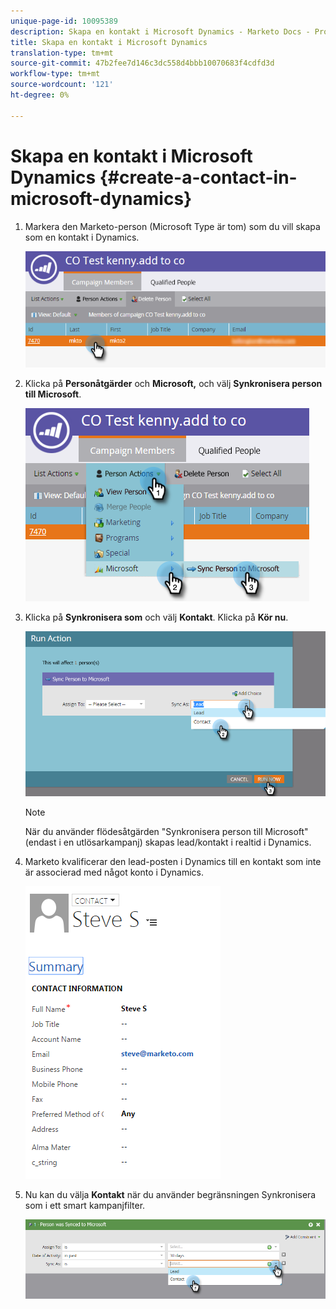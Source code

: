 ```yaml
---
unique-page-id: 10095389
description: Skapa en kontakt i Microsoft Dynamics - Marketo Docs - Produktdokumentation
title: Skapa en kontakt i Microsoft Dynamics
translation-type: tm+mt
source-git-commit: 47b2fee7d146c3dc558d4bbb10070683f4cdfd3d
workflow-type: tm+mt
source-wordcount: '121'
ht-degree: 0%

---
```



# Skapa en kontakt i Microsoft Dynamics {#create-a-contact-in-microsoft-dynamics}

1. Markera den Marketo-person (Microsoft Type är tom) som du vill skapa som en kontakt i Dynamics.

   ![](assets/one.png)

1. Klicka på **Personåtgärder** och **Microsoft,** och välj **Synkronisera person till Microsoft**.

   ![](assets/two.png)

1. Klicka på **Synkronisera som** och välj **Kontakt**. Klicka på **Kör nu**.

   ![](assets/three.png)

   >[!NOTE]
   >
   >När du använder flödesåtgärden &quot;Synkronisera person till Microsoft&quot; (endast i en utlösarkampanj) skapas lead/kontakt i realtid i Dynamics.

1. Marketo kvalificerar den lead-posten i Dynamics till en kontakt som inte är associerad med något konto i Dynamics.

   ![](assets/image2015-10-23-9-3a43-3a33.png)

1. Nu kan du välja **Kontakt** när du använder begränsningen Synkronisera som i ett smart kampanjfilter.

   ![](assets/five.png)

